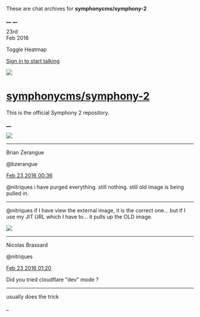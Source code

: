 These are chat archives for **symphonycms/symphony-2**

[__](/symphonycms/symphony-2/archives/2016/02/24)
[__](/symphonycms/symphony-2/archives/2016/02/22)

23rd  
Feb 2016

Toggle Heatmap

[Sign in to start talking](/login?action=login&button=archive-login)

![](https://avatars-02.gitter.im/group/iv/3/57542c45c43b8c601977197e?s=48)

#  [symphonycms/symphony-2](/symphonycms/symphony-2)

This is the official Symphony 2 repository.

[ __ ](/orgs/symphonycms/rooms "More symphonycms rooms" )

![](https://avatars0.githubusercontent.com/u/27163?v=3&s=30)

__ __

Brian Zerangue

@bzerangue

[Feb 23 2016
00:36](https://gitter.im/symphonycms/symphony-2?at=56cba9a995f2abfa55e82afd ""
)

@nitriques i have purged everything. still nothing. still old image is being
pulled in.

__ __

@nitriques if I have view the external image, it is the correct one... but if
I use my JIT URL which I have to... it pulls up the OLD image.

![](https://avatars1.githubusercontent.com/u/771169?v=3&s=30)

__ __

Nicolas Brassard

@nitriques

[Feb 23 2016
01:20](https://gitter.im/symphonycms/symphony-2?at=56cbb3d1631af87d5c451530 ""
)

Did you tried cloudflare "dev" mode ?

__ __

usually does the trick

_

